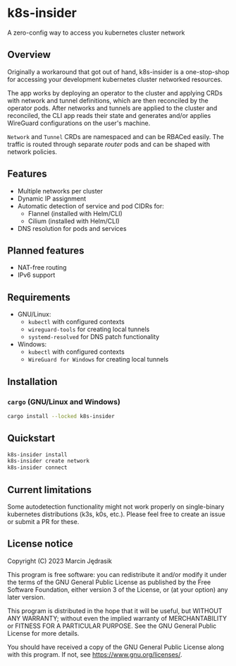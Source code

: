 # k8s-insider
A zero-config way to access you kubernetes cluster network

## Overview
Originally a workaround that got out of hand, k8s-insider is a one-stop-shop for accessing your development kubernetes cluster networked resources.

The app works by deploying an operator to the cluster and applying CRDs with network and tunnel definitions, which are then reconciled by the operator pods. After networks and tunnels are applied to the cluster and reconciled, the CLI app reads their state and generates and/or applies WireGuard configurations on the user's machine.

`Network` and `Tunnel` CRDs are namespaced and can be RBACed easily. The traffic is routed through separate _router_ pods and can be shaped with network policies.

## Features
 - Multiple networks per cluster
 - Dynamic IP assignment
 - Automatic detection of service and pod CIDRs for:
   - Flannel (installed with Helm/CLI)
   - Cilium (installed with Helm/CLI)
 - DNS resolution for pods and services

## Planned features
 - NAT-free routing
 - IPv6 support

## Requirements
 - GNU/Linux:
   - `kubectl` with configured contexts
   - `wireguard-tools` for creating local tunnels
   - `systemd-resolved` for DNS patch functionality
 - Windows:
   - `kubectl` with configured contexts
   - `WireGuard for Windows` for creating local tunnels

## Installation
### `cargo` (GNU/Linux and Windows)
```bash
cargo install --locked k8s-insider
```

<!--### `krew` (GNU/Linux and Windows)
```bash
kubectl krew install insider
```

When installing with `kubectl krew` the app will be accessible through `kubectl insider` command instead of the regular `k8s-insider`.-->

## Quickstart
```bash
k8s-insider install
k8s-insider create network
k8s-insider connect
```

## Current limitations
Some autodetection functionality might not work properly on single-binary kubernetes distributions (k3s, k0s, etc.). Please feel free to create an issue or submit a PR for these.

## License notice
Copyright (C) 2023 Marcin Jędrasik

This program is free software: you can redistribute it and/or modify it under the terms of the GNU General Public License as published by the Free Software Foundation, either version 3 of the License, or (at your option) any later version.

This program is distributed in the hope that it will be useful, but WITHOUT ANY WARRANTY; without even the implied warranty of MERCHANTABILITY or FITNESS FOR A PARTICULAR PURPOSE. See the GNU General Public License for more details.

You should have received a copy of the GNU General Public License along with this program. If not, see <https://www.gnu.org/licenses/>. 